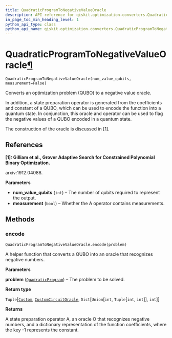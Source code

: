 ```yaml
---
title: QuadraticProgramToNegativeValueOracle
description: API reference for qiskit.optimization.converters.QuadraticProgramToNegativeValueOracle
in_page_toc_min_heading_level: 1
python_api_type: class
python_api_name: qiskit.optimization.converters.QuadraticProgramToNegativeValueOracle
---
```


# QuadraticProgramToNegativeValueOracle[¶](#quadraticprogramtonegativevalueoracle "Permalink to this headline")

<span id="qiskit.optimization.converters.QuadraticProgramToNegativeValueOracle" />

`QuadraticProgramToNegativeValueOracle(num_value_qubits, measurement=False)`

Converts an optimization problem (QUBO) to a negative value oracle.

In addition, a state preparation operator is generated from the coefficients and constant of a QUBO, which can be used to encode the function into a quantum state. In conjunction, this oracle and operator can be used to flag the negative values of a QUBO encoded in a quantum state.

The construction of the oracle is discussed in \[1].

## References

**\[1]: Gilliam et al., Grover Adaptive Search for Constrained Polynomial Binary Optimization.**

arxiv:1912.04088.

**Parameters**

*   **num\_value\_qubits** (`int`) – The number of qubits required to represent the output.
*   **measurement** (`bool`) – Whether the A operator contains measurements.

## Methods

### encode

<span id="qiskit.optimization.converters.QuadraticProgramToNegativeValueOracle.encode" />

`QuadraticProgramToNegativeValueOracle.encode(problem)`

A helper function that converts a QUBO into an oracle that recognizes negative numbers.

**Parameters**

**problem** ([`QuadraticProgram`](qiskit.optimization.problems.QuadraticProgram "qiskit.optimization.problems.quadratic_program.QuadraticProgram")) – The problem to be solved.

**Return type**

`Tuple`\[[`Custom`](qiskit.aqua.components.initial_states.Custom "qiskit.aqua.components.initial_states.custom.Custom"), [`CustomCircuitOracle`](qiskit.aqua.components.oracles.CustomCircuitOracle "qiskit.aqua.components.oracles.custom_circuit_oracle.CustomCircuitOracle"), `Dict`\[`Union`\[`int`, `Tuple`\[`int`, `int`]], `int`]]

**Returns**

A state preparation operator A, an oracle O that recognizes negative numbers, and a dictionary representation of the function coefficients, where the key -1 represents the constant.

